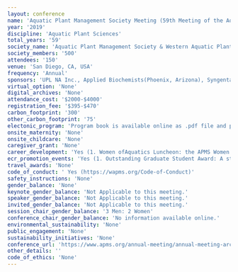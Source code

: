 ```yaml
---
layout: conference 
name: 'Aquatic Plant Management Society Meeting (59th Meeting of the Aquatic Plant Management Society & 38th Meeting of the Western Aquatic Plant Management Society)'
year: '2019'
discipline: 'Aquatic Plant Sciences'
total_years: '59'
society_name: 'Aquatic Plant Management Society & Western Aquatic Plant Management Society'
society_members: '500'
attendees: '150'
venue: 'San Diego, CA, USA'
frequency: 'Annual'
sponsors: 'UPL NA Inc., Applied Biochemists(Phoenix, Arizona), Syngenta, Alligare, LLC( Davidson, North Carolina), Winfield United (Ville Platte, Louisiana), Helena Chemical Company (Tampa, Florida),Brewer International (Vero Beach, Florida), SePRO (Carmel, Indiana), Nutrien Solutions(Oviedo, Florida), BioSafe Systems, LLC (East Hartford, Connecticut), Outdoor Water Solutions (Springdale, Arkansas), Brandt Consolidated, Inc. (Springfield, Illinois ), Nufarm Americas (Raleigh, North Carolina)'
virtual_option: 'None'
digital_archives: 'None'
attendance_cost: '$2000-$4000'
registration_fee: '$395-$470'
carbon_footprint: '300'
other_carbon_footprint: '75'
electonic_program: 'Program book is available online as .pdf file and planner.'
onsite_maternity: 'None'
onsite_childcare: 'None'
caregiver_grant: 'None'
career_development: 'Yes (1. Women ofAquatics Luncheon: the APMS Women of Aquatics Luncheonto discuss opportunities for women in the field  of  aquatic  plant  management.)'
ecr_promotion_events: 'Yes (1. Outstanding Graduate Student Award: A student recognized for outstanding  achievement  during graduate  studies  in  the  field  of aquatic plant management. 2. APMS Graduate Student Research Grant(Student initiatives are among the most important core values of the Aquatic Plant Management Society. High on the list of student support programs is the APMS Graduate Student Research Grant.This $40,000 academic grant, co-sponsored by APMS and the seven regional APMS chapters, provides funding for a full-time graduate student to  conduct  research  in  an  area involving  aquatic  plant  management  techniques  (used  alone  or integrated  with other  management  approaches)  or  in  aquatic  ecology  related  to  the  biology or  management  of  regionally  or nationally recognized nuisance aquatic vegetation.)'
travel_awards: 'None'
code_of_conduct: ' Yes (https://wapms.org/Code-of-Conduct)'
safety_instructions: 'None'
gender_balance: 'None'
keynote_gender_balance: 'Not Applicable to this meeting.'
speaker_gender_balance: 'Not Applicable to this meeting.'
invited_gender_balance: 'Not Applicable to this meeting.'
session_chair_gender_balance: '3 Men: 2 Women'
conference_chair_gender_balance: 'No information available online.'
environmental_sustainability: 'None'
public_engagement: 'None'
sustainability_initiatives: 'None'
conference_url: 'https://www.apms.org/annual-meeting/annual-meeting-archives/2019-annual-meeting/'
other_details: ''
code_of_ethics: 'None'
---
```

